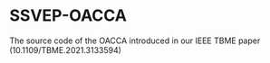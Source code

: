 # SSVEP-OACCA
The source code of the OACCA introduced in our IEEE TBME paper (10.1109/TBME.2021.3133594)

